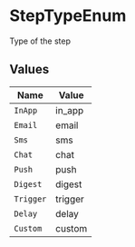 # StepTypeEnum

Type of the step


## Values

| Name      | Value     |
| --------- | --------- |
| `InApp`   | in_app    |
| `Email`   | email     |
| `Sms`     | sms       |
| `Chat`    | chat      |
| `Push`    | push      |
| `Digest`  | digest    |
| `Trigger` | trigger   |
| `Delay`   | delay     |
| `Custom`  | custom    |